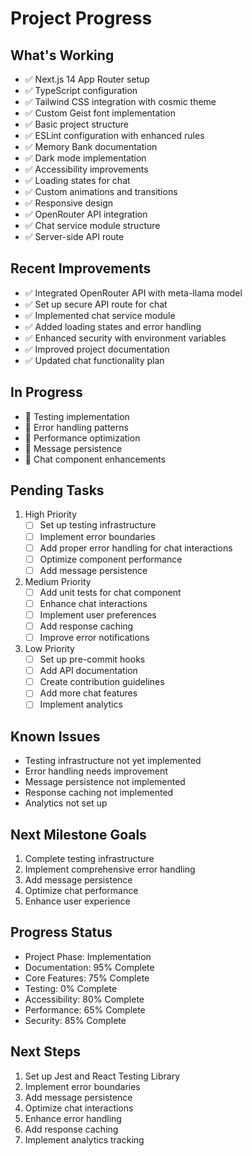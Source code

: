 # Project Progress

## What's Working
- ✅ Next.js 14 App Router setup
- ✅ TypeScript configuration
- ✅ Tailwind CSS integration with cosmic theme
- ✅ Custom Geist font implementation
- ✅ Basic project structure
- ✅ ESLint configuration with enhanced rules
- ✅ Memory Bank documentation
- ✅ Dark mode implementation
- ✅ Accessibility improvements
- ✅ Loading states for chat
- ✅ Custom animations and transitions
- ✅ Responsive design
- ✅ OpenRouter API integration
- ✅ Chat service module structure
- ✅ Server-side API route

## Recent Improvements
- ✅ Integrated OpenRouter API with meta-llama model
- ✅ Set up secure API route for chat
- ✅ Implemented chat service module
- ✅ Added loading states and error handling
- ✅ Enhanced security with environment variables
- ✅ Improved project documentation
- ✅ Updated chat functionality plan

## In Progress
- 🔄 Testing implementation
- 🔄 Error handling patterns
- 🔄 Performance optimization
- 🔄 Message persistence
- 🔄 Chat component enhancements

## Pending Tasks
1. High Priority
   - [ ] Set up testing infrastructure
   - [ ] Implement error boundaries
   - [ ] Add proper error handling for chat interactions
   - [ ] Optimize component performance
   - [ ] Add message persistence

2. Medium Priority
   - [ ] Add unit tests for chat component
   - [ ] Enhance chat interactions
   - [ ] Implement user preferences
   - [ ] Add response caching
   - [ ] Improve error notifications

3. Low Priority
   - [ ] Set up pre-commit hooks
   - [ ] Add API documentation
   - [ ] Create contribution guidelines
   - [ ] Add more chat features
   - [ ] Implement analytics

## Known Issues
- Testing infrastructure not yet implemented
- Error handling needs improvement
- Message persistence not implemented
- Response caching not implemented
- Analytics not set up

## Next Milestone Goals
1. Complete testing infrastructure
2. Implement comprehensive error handling
3. Add message persistence
4. Optimize chat performance
5. Enhance user experience

## Progress Status
- Project Phase: Implementation
- Documentation: 95% Complete
- Core Features: 75% Complete
- Testing: 0% Complete
- Accessibility: 80% Complete
- Performance: 65% Complete
- Security: 85% Complete

## Next Steps
1. Set up Jest and React Testing Library
2. Implement error boundaries
3. Add message persistence
4. Optimize chat interactions
5. Enhance error handling
6. Add response caching
7. Implement analytics tracking